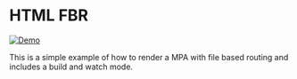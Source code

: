 # HTML FBR

[![Demo](https://github.com/rodydavis/html-fbr/actions/workflows/demo.yml/badge.svg)](https://github.com/rodydavis/html-fbr/actions/workflows/demo.yml)

This is a simple example of how to render a MPA with file based routing and includes a build and watch mode.

